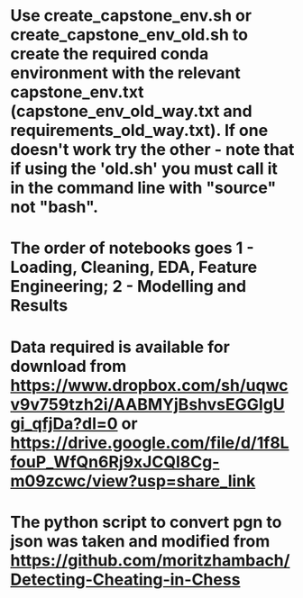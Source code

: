 # Use create_capstone_env.sh or create_capstone_env_old.sh to create the required conda environment with the relevant capstone_env.txt (capstone_env_old_way.txt and requirements_old_way.txt). If one doesn't work try the other - note that if using the 'old.sh' you must call it in the command line with "source" not "bash". 

# The order of notebooks goes 1 - Loading, Cleaning, EDA, Feature Engineering; 2 - Modelling and Results

# Data required is available for download from https://www.dropbox.com/sh/uqwcv9v759tzh2i/AABMYjBshvsEGGIgUgi_qfjDa?dl=0 or https://drive.google.com/file/d/1f8LfouP_WfQn6Rj9xJCQI8Cg-m09zcwc/view?usp=share_link

# The python script to convert pgn to json was taken and modified from https://github.com/moritzhambach/Detecting-Cheating-in-Chess

